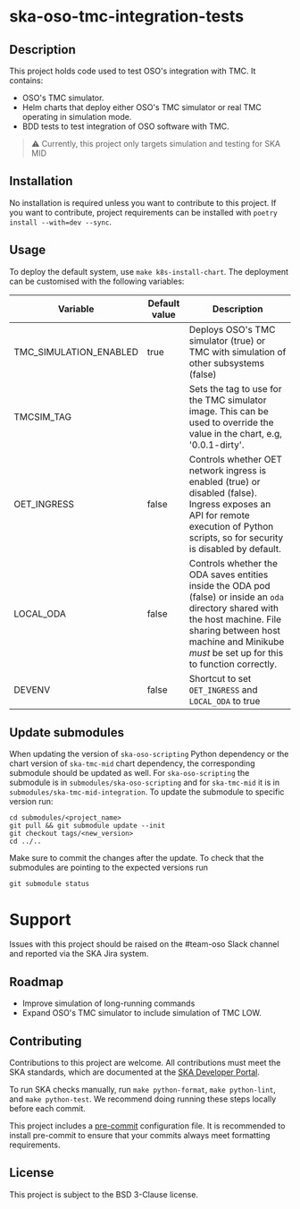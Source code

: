 # ska-oso-tmc-integration-tests

## Description

This project holds code used to test OSO's integration with TMC. It contains:

- OSO's TMC simulator.
- Helm charts that deploy either OSO's TMC simulator or real TMC operating in simulation mode.
- BDD tests to test integration of OSO software with TMC.

> :warning: Currently, this project only targets simulation and testing for SKA MID

## Installation

No installation is required unless you want to contribute to this project. If you want to contribute, 
project requirements can be installed with `poetry install --with=dev --sync`.

## Usage

To deploy the default system, use `make k8s-install-chart`. The deployment can be customised with the following
variables:

| Variable               | Default value | Description                                                                                                                                                                                                                   |
|------------------------|---------------|-------------------------------------------------------------------------------------------------------------------------------------------------------------------------------------------------------------------------------|
| TMC_SIMULATION_ENABLED | true          | Deploys OSO's TMC simulator (true) or TMC with simulation of other subsystems (false)                                                                                                                                         |
| TMCSIM_TAG             |               | Sets the tag to use for the TMC simulator image. This can be used to override the value in the chart, e.g, '0.0.1-dirty'.                                                                                                     |
| OET_INGRESS            | false         | Controls whether OET network ingress is enabled (true) or disabled (false). Ingress exposes an API for remote execution of Python scripts, so for security is disabled by default.                                            |
| LOCAL_ODA              | false         | Controls whether the ODA saves entities inside the ODA pod (false) or inside an `oda` directory shared with the host machine. File sharing between host machine and Minikube *must* be set up for this to function correctly. | 
| DEVENV                 | false         | Shortcut to set `OET_INGRESS` and `LOCAL_ODA` to true                                                                                                                                                                         | 

## Update submodules
When updating the version of `ska-oso-scripting` Python dependency or the chart version of `ska-tmc-mid` chart dependency, 
the corresponding submodule should be updated as well. For `ska-oso-scripting` the submodule is in `submodules/ska-oso-scripting` 
and for `ska-tmc-mid` it is in `submodules/ska-tmc-mid-integration`. To update the submodule to specific version run:

```
cd submodules/<project_name>
git pull && git submodule update --init
git checkout tags/<new_version>
cd ../..
```

Make sure to commit the changes after the update. To check that the submodules are pointing to the expected versions run

```
git submodule status
```

# Support

Issues with this project should be raised on the #team-oso Slack channel and reported via the SKA Jira system.

## Roadmap

- Improve simulation of long-running commands
- Expand OSO's TMC simulator to include simulation of TMC LOW.

## Contributing

Contributions to this project are welcome. All contributions must meet the SKA standards, which are documented at the
[SKA Developer Portal](https://developer.skao.int/en/latest/getting-started/contrib-guidelines.html).

To run SKA checks manually, run `make python-format`, `make python-lint`, and `make python-test`. We recommend doing
running these steps locally before each commit.

This project includes a [pre-commit](https://pre-commit.com/) configuration file. It is recommended to install
pre-commit to ensure that your commits always meet formatting requirements.

## License

This project is subject to the BSD 3-Clause license.
